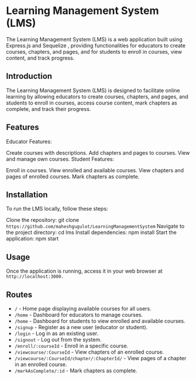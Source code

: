 
# Learning Management System (LMS)

The Learning Management System (LMS) is a web application built using Express.js and Sequelize , providing functionalities for educators to create courses, chapters, and pages, and for students to enroll in courses, view content, and track progress.


## Introduction
The Learning Management System (LMS) is designed to facilitate online learning by allowing educators to create courses, chapters, and pages, and students to enroll in courses, access course content, mark chapters as complete, and track their progress.


## Features
Educator Features:

Create courses with descriptions.
Add chapters and pages to courses.
View and manage own courses.
Student Features:

Enroll in courses.
View enrolled and available courses.
View chapters and pages of enrolled courses.
Mark chapters as complete.

## Installation
To run the LMS locally, follow these steps:

Clone the repository: git clone `https://github.com/maheshgugulot/LearningManagementSystem`
Navigate to the project directory: cd lms
Install dependencies: npm install
Start the application: npm start

## Usage
Once the application is running, access it in your web browser at `http://localhost:3000.`


## Routes

- `/` - Home page displaying available courses for all users.
- `/home` - Dashboard for educators to manage courses.
- `/home` - Dashboard for students to view enrolled and available courses.
- `/signup` - Register as a new user (educator or student).
- `/login` - Log in as an existing user.
- `/signout` - Log out from the system.
- `/enroll/:courseId` - Enroll in a specific course.
- `/viewcourse/:CourseId` - View chapters of an enrolled course.
- `/viewcourse/:CourseId/chapter/:ChapterId/` - View pages of a chapter in an enrolled course.
- `/markAsComplete/:id` - Mark chapters as complete.
